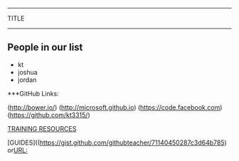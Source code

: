 ***
TITLE
***
## People in our list
* kt
* joshua
* jordan


***GitHub Links:

(http://bower.io/)
(http://microsoft.github.io)
(https://code.facebook.com)
(https://github.com/kt3315/)


[TRAINING RESOURCES](//training.github.com/)

[GUIDES]((https://gist.github.com/githubteacher/71140450287c3d64b785) or[URL:](bit.ly/github324)
